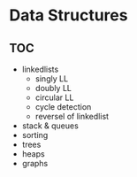 # Data Structures

## TOC

- linkedlists
	- singly LL
	- doubly LL
	- circular LL
	- cycle detection
	- reversel of linkedlist
- stack & queues
- sorting
- trees
- heaps
- graphs
